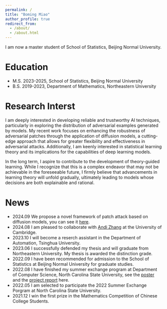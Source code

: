 ```yaml
---
permalink: /
title: "Boming Miao"
author_profile: true
redirect_from: 
  - /about/
  - /about.html
---
```

I am now a master student of School of Statistics, Beijing Normal University.

Education
=========

- M.S. 2023-2025, School of Statistics, Beijing Normal University
- B.S. 2019-2023, Department of Mathematics, Northeastern University

Research Interst
================

I am deeply interested in developing reliable and trustworthy AI techniques, particularly in exploring the distribution of adversarial examples generated by models. My recent work focuses on enhancing the robustness of adversarial patches through the application of diffusion models, a cutting-edge approach that allows for greater flexibility and effectiveness in adversarial attacks. Additionally, I am keenly interested in statistical learning theory and its implications for the capabilities of deep learning models.

In the long term, I aspire to contribute to the development of theory-guided learning. While I recognize that this is a complex endeavor that may not be achievable in the foreseeable future, I firmly believe that advancements in learning theory will unfold gradually, ultimately leading to models whose decisions are both explainable and rational.

News
=======
- 2024.09 We propose a novel framework of patch attack based on diffusion models, you can see it [here](https://arxiv.org/abs/2409.07002).
- 2024.08 I am pleased to collaborate with [Andi Zhang](https://andi.ac/) at the University of Cambridge.
- 2023.10 I will become a reserch assistant in the Department of Automation, Tsinghua University.
- 2023.06 I successfully defended my thesis and will graduate from Northeastern University. My thesis is awarded the distinction grade.
- 2022.09 I have been recommended for admission to the School of Statistics at Beijing Normal University for graduate studies.
- 2022.08 I have finished my summer exchange program at Department of Computer Science, North Carolina State University, see the [poster](../files/Poster.pdf) and the [project report](../files/ProjectReport.pdf) here.
- 2022.05 I am selected to participate the 2022 Summer Exchange Porgram at North Carolina State University.
- 2021.12 I win the first prize in the Mathematics Competition of Chinese College Students.